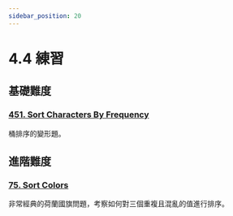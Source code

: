 ```yaml
---
sidebar_position: 20
---
```


# 4.4 練習

## 基礎難度

### [451. Sort Characters By Frequency](https://leetcode.com/problems/sort-characters-by-frequency/)

桶排序的變形題。

## 進階難度

### [75. Sort Colors](https://leetcode.com/problems/sort-colors/)

非常經典的荷蘭國旗問題，考察如何對三個重複且混亂的值進行排序。
